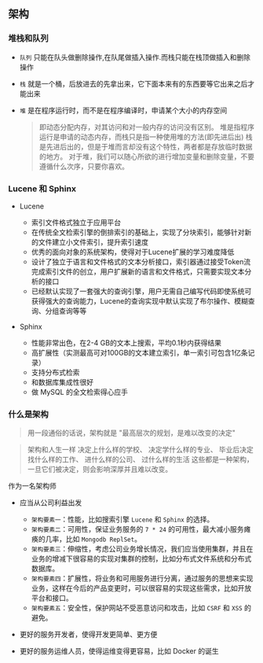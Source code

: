 ﻿## 架构  

### 堆栈和队列  

* `队列` 只能在队头做删除操作,在队尾做插入操作.而栈只能在栈顶做插入和删除操作  
* `栈` 就是一个桶，后放进去的先拿出来，它下面本来有的东西要等它出来之后才能出来  
* `堆` 是在程序运行时，而不是在程序编译时，申请某个大小的内存空间  

    > 即动态分配内存，对其访问和对一般内存的访问没有区别。
堆是指程序运行是申请的动态内存，而栈只是指一种使用堆的方法(即先进后出)
栈是先进后出的，但是于堆而言却没有这个特性，两者都是存放临时数据的地方。 对于堆，我们可以随心所欲的进行增加变量和删除变量，不要遵循什么次序，只要你喜欢。

### Lucene 和 Sphinx

* Lucene

    * 索引文件格式独立于应用平台
    * 在传统全文检索引擎的倒排索引的基础上，实现了分块索引，能够针对新的文件建立小文件索引，提升索引速度
    * 优秀的面向对象的系统架构，使得对于Lucene扩展的学习难度降低
    * 设计了独立于语言和文件格式的文本分析接口，索引器通过接受Token流完成索引文件的创立，用户扩展新的语言和文件格式，只需要实现文本分析的接口
    * 已经默认实现了一套强大的查询引擎，用户无需自己编写代码即使系统可获得强大的查询能力，Lucene的查询实现中默认实现了布尔操作、模糊查询、分组查询等等
    
* Sphinx
    
    * 性能非常出色，在2-4 GB的文本上搜索，平均0.1秒内获得结果
    * 高扩展性（实测最高可对100GB的文本建立索引，单一索引可包含1亿条记录）
    * 支持分布式检索
    * 和数据库集成性很好
    * 做 MySQL 的全文检索得心应手

### 什么是架构

> 用一段通俗的话说，架构就是 "最高层次的规划，是难以改变的决定"  

> 架构和人生一样
决定上什么样的学校、
决定学什么样的专业、
毕业后决定找什么样的工作、
进什么样的公司、
过什么样的生活
这些都是一种架构，一旦它们被决定，则会影响深厚并且难以改变。

作为一名架构师

* 应当从公司利益出发

    * `架构要素一`：性能，比如搜索引擎 `Lucene` 和 `Sphinx` 的选择。
    * `架构要素二`：可用性，保证业务服务的 `7 * 24` 的可用性，最大减小服务瘫痪的几率，比如 `Mongodb ReplSet`。
    * `架构要素三`：伸缩性，考虑公司业务增长情况，我们应当使用集群，并且在业务的增减下很容易的实现对集群的控制，比如分布式文件系统和分布式数据库。
    * `架构要素四`：扩展性，将业务和可用服务进行分离，通过服务的思想来实现业务，这样在今后的产品变更时，可以很容易的实现这些需求，比如开放平台和接口。
    * `架构要素五`：安全性，保护网站不受恶意访问和攻击，比如 `CSRF` 和 `XSS` 的避免。
    
* 更好的服务开发者，使得开发更简单、更方便
* 更好的服务运维人员，使得运维变得更容易，比如 Docker 的诞生
